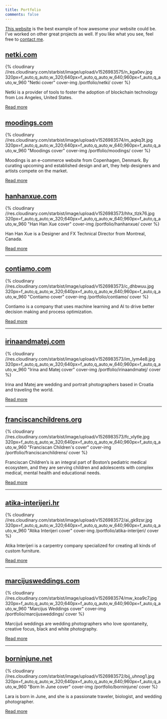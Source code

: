 ```yaml
---
title: Portfolio
comments: false
---
```


[This website](/how/) is the best example of how awesome your website could be. I've worked on other great projects as well. If you like what you see, feel free to [contact me](/about-me/).

## [netki.com](/portfolio/netki/)

{% cloudinary //res.cloudinary.com/starbist/image/upload/v1526983575/n_kga0ev.jpg 320px=f_auto,q_auto,w_320;640px=f_auto,q_auto,w_640;960px=f_auto,q_auto,w_960 "Netki cover" cover-img /portfolio/netki/ cover %}

Netki is a provider of tools to foster the adoption of blockchain technology from Los Angeles, United States.

[Read more](/portfolio/netki/)

## [moodings.com](/portfolio/moodings/)

{% cloudinary //res.cloudinary.com/starbist/image/upload/v1526983574/m_aqkq3t.jpg 320px=f_auto,q_auto,w_320;640px=f_auto,q_auto,w_640;960px=f_auto,q_auto,w_960 "Moodings cover" cover-img /portfolio/moodings/ cover %}

Moodings is an e-commerce website from Copenhagen, Denmark. By curating upcoming and established design and art, they help designers and artists compete on the market.

[Read more](/portfolio/moodings/)


## [hanhanxue.com](/portfolio/hanhanxue/)

{% cloudinary //res.cloudinary.com/starbist/image/upload/v1526983573/hhx_tlzk76.jpg 320px=f_auto,q_auto,w_320;640px=f_auto,q_auto,w_640;960px=f_auto,q_auto,w_960 "Han Han Xue cover" cover-img /portfolio/hanhanxue/ cover %}

Han Han Xue is a Designer and FX Technical Director from Montreal, Canada.

[Read more](/portfolio/hanhanxue/)

---

## [contiamo.com](/portfolio/contiamo/)

{% cloudinary //res.cloudinary.com/starbist/image/upload/v1526983573/c_dhbwuu.jpg 320px=f_auto,q_auto,w_320;640px=f_auto,q_auto,w_640;960px=f_auto,q_auto,w_960 "Contiamo cover" cover-img /portfolio/contiamo/ cover %}

Contiamo is a company that uses machine learning and AI to drive better decision making and process optimization.

[Read more](/portfolio/contiamo/)

---

## [irinaandmatej.com](/portfolio/irinaandmatej/)

{% cloudinary //res.cloudinary.com/starbist/image/upload/v1526983573/im_lym4e8.jpg 320px=f_auto,q_auto,w_320;640px=f_auto,q_auto,w_640;960px=f_auto,q_auto,w_960 "Irina and Matej cover" cover-img /portfolio/irinaandmatej/ cover %}

Irina and Matej are wedding and portrait photographers based in Croatia and traveling the world.

[Read more](/portfolio/irinaandmatej/)

---

## [franciscanchildrens.org](/portfolio/franciscanchildrens/)

{% cloudinary //res.cloudinary.com/starbist/image/upload/v1526983573/fc_vlytle.jpg 320px=f_auto,q_auto,w_320;640px=f_auto,q_auto,w_640;960px=f_auto,q_auto,w_960 "Franciscan Children's cover" cover-img /portfolio/franciscanchildrens/ cover %}

Franciscan Children’s is an integral part of Boston’s pediatric medical ecosystem, and they are serving children and adolescents with complex medical, mental health and educational needs.

[Read more](/portfolio/franciscanchildrens/)

---

## [atika-interijeri.hr](/portfolio/atika-interijeri/)

{% cloudinary //res.cloudinary.com/starbist/image/upload/v1526983572/ai_gk9zsr.jpg 320px=f_auto,q_auto,w_320;640px=f_auto,q_auto,w_640;960px=f_auto,q_auto,w_960 "Atika Interijeri cover" cover-img /portfolio/atika-interijeri/ cover %}

Atika Interijeri is a carpentry company specialized for creating all kinds of custom furniture.

[Read more](/portfolio/atika-interijeri/)

---

## [marcijusweddings.com](/portfolio/marcijusweddings/)

{% cloudinary //res.cloudinary.com/starbist/image/upload/v1526983574/mw_koa9c7.jpg 320px=f_auto,q_auto,w_320;640px=f_auto,q_auto,w_640;960px=f_auto,q_auto,w_960 "Marcijus Weddings cover" cover-img /portfolio/marcijusweddings/ cover %}

Marcijuš weddings are wedding photographers who love spontaneity, creative focus, black and white photography.

[Read more](/portfolio/marcijusweddings/)

---

## [borninjune.net](/portfolio/borninjune/)

{% cloudinary //res.cloudinary.com/starbist/image/upload/v1526983572/bij_uhnog1.jpg 320px=f_auto,q_auto,w_320;640px=f_auto,q_auto,w_640;960px=f_auto,q_auto,w_960 "Born In June cover" cover-img /portfolio/borninjune/ cover %}

Lara is born in June, and she is a passionate traveler, biologist, and wedding photographer.

[Read more](/portfolio/borninjune/)
